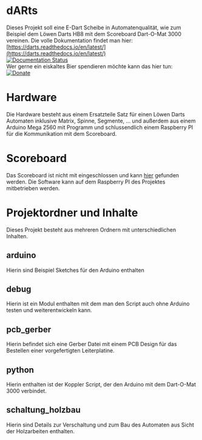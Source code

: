 # dARts
Dieses Projekt soll eine E-Dart Scheibe in Automatenqualität, wie zum Beispiel dem Löwen Darts HB8 mit dem Scoreboard Dart-O-Mat 3000 vereinen. Die volle Dokumentation findet man hier:  
[https://darts.readthedocs.io/en/latest/](https://darts.readthedocs.io/en/latest/)  
[![Documentation Status](https://readthedocs.org/projects/darts/badge/?version=latest)](https://darts.readthedocs.io/en/latest/?badge=latest)  
Wer gerne ein eiskaltes Bier spendieren möchte kann das hier tun:  
[![Donate](https://img.shields.io/badge/Donate-PayPal-green.svg)](https://www.paypal.com/cgi-bin/webscr?cmd=_s-xclick&hosted_button_id=W2KPLBLTVYK3A&source=url)

# Hardware
Die Hardware besteht aus einem Ersatzteile Satz für einen Löwen Darts Automaten inklusive Matrix, Spinne, Segmente, ... und außerdem aus einem Arduino Mega 2560 mit Programm und schlussendlich einem Raspberry PI für die Kommunikation mit dem Scoreboard.

# Scoreboard
Das Scoreboard ist nicht mit eingeschlossen und kann <a href="https://github.com/patrickhener/dart-o-mat-3000" target="_blank">hier</a> gefunden werden. Die Software kann auf dem Raspberry PI des Projektes mitbetrieben werden.

# Projektordner und Inhalte
Dieses Projekt besteht aus mehreren Ordnern mit unterschiedlichen Inhalten.

## arduino
Hierin sind Beispiel Sketches für den Arduino enthalten

## debug
Hierin ist ein Modul enthalten mit dem man den Script auch ohne Arduino testen und weiterentwickeln kann.

## pcb_gerber
Hierin befindet sich eine Gerber Datei mit einem PCB Design für das Bestellen einer vorgefertigten Leiterplatine.

## python
Hierin enthalten ist der Koppler Script, der den Arduino mit dem Dart-O-Mat 3000 verbindet.

## schaltung_holzbau
Hierin sind Details zur Verschaltung und zum Bau des Automaten aus Sicht der Holzarbeiten enthalten.
